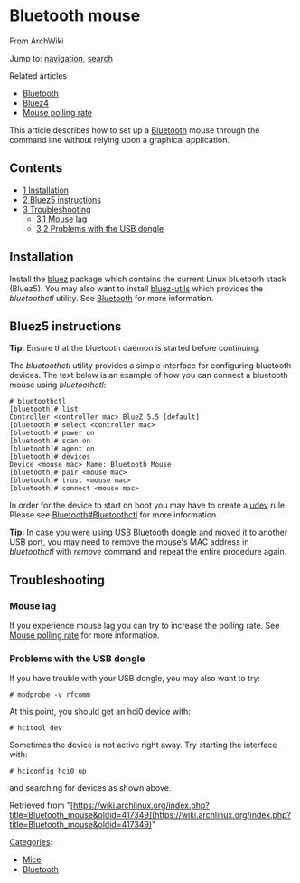 # Bluetooth mouse

From ArchWiki

Jump to: [navigation](#column-one), [search](#searchInput)

Related articles

*   [Bluetooth](/index.php/Bluetooth "Bluetooth")
*   [Bluez4](/index.php/Bluez4 "Bluez4")
*   [Mouse polling rate](/index.php/Mouse_polling_rate "Mouse polling rate")

This article describes how to set up a [Bluetooth](/index.php/Bluetooth "Bluetooth") mouse through the command line without relying upon a graphical application.

## Contents

*   [1 Installation](#Installation)
*   [2 Bluez5 instructions](#Bluez5_instructions)
*   [3 Troubleshooting](#Troubleshooting)
    *   [3.1 Mouse lag](#Mouse_lag)
    *   [3.2 Problems with the USB dongle](#Problems_with_the_USB_dongle)

## Installation

Install the [bluez](https://www.archlinux.org/packages/?name=bluez) package which contains the current Linux bluetooth stack (Bluez5). You may also want to install [bluez-utils](https://www.archlinux.org/packages/?name=bluez-utils) which provides the _bluetoothctl_ utility. See [Bluetooth](/index.php/Bluetooth "Bluetooth") for more information.

## Bluez5 instructions

**Tip:** Ensure that the bluetooth daemon is started before continuing.

The _bluetoothctl_ utility provides a simple interface for configuring bluetooth devices. The text below is an example of how you can connect a bluetooth mouse using _bluetoothctl_:

```
# bluetoothctl
[bluetooth]# list
Controller <controller mac> BlueZ 5.5 [default]
[bluetooth]# select <controller mac>
[bluetooth]# power on
[bluetooth]# scan on
[bluetooth]# agent on
[bluetooth]# devices
Device <mouse mac> Name: Bluetooth Mouse
[bluetooth]# pair <mouse mac>
[bluetooth]# trust <mouse mac>
[bluetooth]# connect <mouse mac>

```

In order for the device to start on boot you may have to create a [udev](/index.php/Udev "Udev") rule. Please see [Bluetooth#Bluetoothctl](/index.php/Bluetooth#Bluetoothctl "Bluetooth") for more information.

**Tip:** In case you were using USB Bluetooth dongle and moved it to another USB port, you may need to remove the mouse's MAC address in _bluetoothctl_ with _remove <mouse mac>_ command and repeat the entire procedure again.

## Troubleshooting

### Mouse lag

If you experience mouse lag you can try to increase the polling rate. See [Mouse polling rate](/index.php/Mouse_polling_rate "Mouse polling rate") for more information.

### Problems with the USB dongle

If you have trouble with your USB dongle, you may also want to try:

```
# modprobe -v rfcomm

```

At this point, you should get an hci0 device with:

```
# hcitool dev

```

Sometimes the device is not active right away. Try starting the interface with:

```
# hciconfig hci0 up

```

and searching for devices as shown above.

Retrieved from "[https://wiki.archlinux.org/index.php?title=Bluetooth_mouse&oldid=417349](https://wiki.archlinux.org/index.php?title=Bluetooth_mouse&oldid=417349)"

[Categories](/index.php/Special:Categories "Special:Categories"):

*   [Mice](/index.php/Category:Mice "Category:Mice")
*   [Bluetooth](/index.php/Category:Bluetooth "Category:Bluetooth")